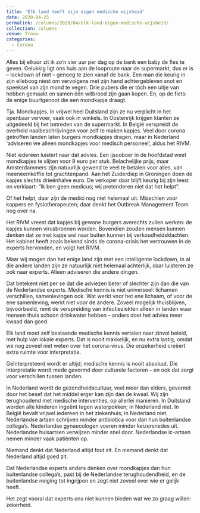 ```yaml
---
title: 'Elk land heeft zijn eigen medische wijsheid'
date: 2020-04-25
permalink: /columns/2020/04/elk-land-eigen-medische-wijsheid/
collection: columns
venue: Trouw
categories:
  - Corona
---
```


Alles bij elkaar zit ik zo’n vier uur per dag op de bank een baby de fles te geven. Gelukkig ligt ons huis aan de looproute naar de supermarkt, dus er is – lockdown of niet – genoeg te zien vanaf de bank. Een man die keurig in zijn elleboog niest om vervolgens met zijn hand achtergebleven snot en speeksel van zijn mond te vegen. Drie pubers die er tóch een uitje van hebben gemaakt en samen één witbrood zijn gaan kopen. En, op de fiets: de enige buurtgenoot die een mondkapje draagt.

Tja. Mondkapjes. In vrijwel heel Duitsland zijn ze nu verplicht in het openbaar vervoer, vaak ook in winkels. In Oostenrijk krijgen klanten ze uitgedeeld bij het betreden van de supermarkt. In België verspreidt de overheid naaibeschrijvingen voor zelf te maken kapjes. Veel door corona getroffen landen laten burgers mondkapjes dragen, maar in Nederland ‘adviseren we alleen mondkapjes voor medisch personeel’, aldus het RIVM.

Niet iedereen luistert naar dat advies. Een ijscoboer in de hoofdstad weet mondkapjes te slijten voor 9 euro per stuk. Belachelijke prijs, maar Amsterdammers zijn natuurlijk gewend te veel te betalen voor alles, van meeneemkoffie tot grachtenpand. Aan het Zuiderdiep in ­Groningen doen de kapjes slechts drieënhalve euro. De verkoper daar blijft keurig bij zijn leest en verklaart: “Ik ben geen medicus; wij ­pretenderen niet dat het helpt”.

Of het helpt, daar zijn de medici nog niet helemaal uit. Misschien voor kappers en fysiotherapeuten; daar denkt het Outbreak Management Team nog over na.

Het RIVM vreest dat kapjes bij gewone burgers averechts zullen werken: de kapjes kunnen virusbronnen worden. Bovendien zouden mensen kunnen denken dat ze met kapje wel naar buiten kunnen bij verkoudheidsklachten. Het kabinet heeft zoals bekend sinds de corona-crisis het vertrouwen in de experts hervonden, en volgt het RIVM.

Maar wij mogen dan het enige land zijn met een intelligente lockdown, in al die andere landen zijn ze natuurlijk niet helemaal achterlijk, daar luisteren ze ook naar experts. Alleen adviseren die andere dingen.

Dat betekent niet per se dat die adviezen beter of slechter zijn dan die van de Nederlandse experts. Medische­­ kennis is niet universeel: lichamen verschillen, samenlevingen ook. Wat werkt voor het ene lichaam­­, of voor de ene samenleving, werkt niet voor de andere. Zoveel­­ mogelijk thuisblijven, bijvoorbeeld, remt de verspreiding van infectieziekten alleen in landen waar mensen thuis schoon drink­water hebben – anders doet het ­advies meer kwaad dan goed.

Elk land moet zelf bestaande medische kennis vertalen naar zinvol ­beleid, met hulp van lokale experts. Dat is nooit makkelijk, en nu extra lastig, omdat we nog zoveel niet ­weten over het corona-virus. Die ­onzekerheid creëert extra ruimte voor interpretatie­­.

Geïnterpreteerd wordt er altijd; medische kennis is nooit absoluut. Die interpretatie wordt mede gevormd door culturele factoren – en ook dat zorgt voor verschillen tussen landen.

In Nederland wordt de gezondheidscultuur, veel meer dan elders, gevormd door het besef dat het middel erger kan zijn dan de kwaal. Wij zijn terughoudend met medische interventies, op allerlei manieren. In Duitsland worden alle kinderen ingeënt tegen waterpokken; in Nederland niet. In België bevalt vrijwel iedereen in het ziekenhuis; in Nederland niet. Nederlandse artsen schrijven minder antibiotica voor dan hun buitenlandse collega’s. Nederlandse gynaecologen voeren minder keizersnedes uit. Nederlandse huisartsen verwijzen minder snel door. Nederlandse ic-artsen nemen minder vaak patiënten op.

Niemand denkt dat Nederland altijd fout zit. En niemand denkt dat Nederland altijd goed zit.

Dat Nederlandse experts anders denken over mondkapjes dan hun buitenlandse collega’s, past bij de Nederlandse terughoudendheid, en de buitenlandse neiging tot ingrijpen en zegt niet zoveel over wie er gelijk heeft.

Het zegt vooral dat experts ons niet kunnen bieden wat we zo graag willen: zekerheid.
